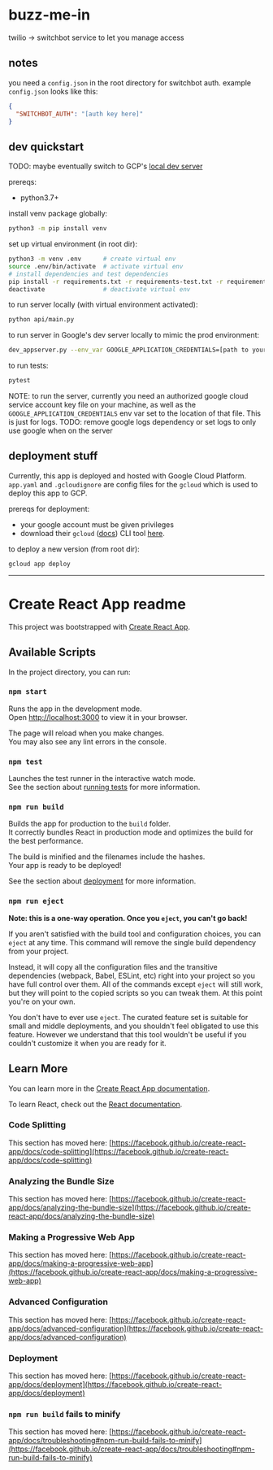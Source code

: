 # buzz-me-in

twilio -> switchbot service to let you manage access

## notes

you need a `config.json` in the root directory for switchbot auth. example
`config.json` looks like this:

```json
{
  "SWITCHBOT_AUTH": "[auth key here]"
}
```

## dev quickstart

TODO: maybe eventually switch to GCP's
[local dev server](https://cloud.google.com/appengine/docs/standard/python3/testing-and-deploying-your-app#local-dev-server)

prereqs:

- python3.7+

install venv package globally:

```bash
python3 -m pip install venv
```

set up virtual environment (in root dir):

```bash
python3 -m venv .env      # create virtual env
source .env/bin/activate  # activate virtual env
# install dependencies and test dependencies
pip install -r requirements.txt -r requirements-test.txt -r requirements-dev.txt
deactivate                # deactivate virtual env
```

to run server locally (with virtual environment activated):

```bash
python api/main.py
```

to run server in Google's dev server locally to mimic the prod environment:

```bash
dev_appserver.py --env_var GOOGLE_APPLICATION_CREDENTIALS=[path to your credentials] .
```

to run tests:

```bash
pytest
```

NOTE: to run the server, currently you need an authorized google cloud service
account key file on your machine, as well as the
`GOOGLE_APPLICATION_CREDENTIALS` env var set to the location of that file. This
is just for logs. TODO: remove google logs dependency or set logs to only use
google when on the server

## deployment stuff

Currently, this app is deployed and hosted with Google Cloud Platform.
`app.yaml` and `.gcloudignore` are config files for the `gcloud` which is used
to deploy this app to GCP.

prereqs for deployment:

- your google account must be given privileges
- download their `gcloud` \([docs](https://cloud.google.com/sdk/gcloud)\) CLI
  tool [here](https://cloud.google.com/sdk/docs/quickstart).

to deploy a new version (from root dir):

```bash
gcloud app deploy
```

---

# Create React App readme

This project was bootstrapped with
[Create React App](https://github.com/facebook/create-react-app).

## Available Scripts

In the project directory, you can run:

### `npm start`

Runs the app in the development mode.\
Open [http://localhost:3000](http://localhost:3000) to view it in your browser.

The page will reload when you make changes.\
You may also see any lint errors in the console.

### `npm test`

Launches the test runner in the interactive watch mode.\
See the section about [running tests](https://facebook.github.io/create-react-app/docs/running-tests)
for more information.

### `npm run build`

Builds the app for production to the `build` folder.\
It correctly bundles React in production mode and optimizes the build for the best
performance.

The build is minified and the filenames include the hashes.\
Your app is ready to be deployed!

See the section about
[deployment](https://facebook.github.io/create-react-app/docs/deployment) for
more information.

### `npm run eject`

**Note: this is a one-way operation. Once you `eject`, you can't go back!**

If you aren't satisfied with the build tool and configuration choices, you can
`eject` at any time. This command will remove the single build dependency from
your project.

Instead, it will copy all the configuration files and the transitive
dependencies (webpack, Babel, ESLint, etc) right into your project so you have
full control over them. All of the commands except `eject` will still work, but
they will point to the copied scripts so you can tweak them. At this point
you're on your own.

You don't have to ever use `eject`. The curated feature set is suitable for
small and middle deployments, and you shouldn't feel obligated to use this
feature. However we understand that this tool wouldn't be useful if you couldn't
customize it when you are ready for it.

## Learn More

You can learn more in the
[Create React App documentation](https://facebook.github.io/create-react-app/docs/getting-started).

To learn React, check out the [React documentation](https://reactjs.org/).

### Code Splitting

This section has moved here:
[https://facebook.github.io/create-react-app/docs/code-splitting](https://facebook.github.io/create-react-app/docs/code-splitting)

### Analyzing the Bundle Size

This section has moved here:
[https://facebook.github.io/create-react-app/docs/analyzing-the-bundle-size](https://facebook.github.io/create-react-app/docs/analyzing-the-bundle-size)

### Making a Progressive Web App

This section has moved here:
[https://facebook.github.io/create-react-app/docs/making-a-progressive-web-app](https://facebook.github.io/create-react-app/docs/making-a-progressive-web-app)

### Advanced Configuration

This section has moved here:
[https://facebook.github.io/create-react-app/docs/advanced-configuration](https://facebook.github.io/create-react-app/docs/advanced-configuration)

### Deployment

This section has moved here:
[https://facebook.github.io/create-react-app/docs/deployment](https://facebook.github.io/create-react-app/docs/deployment)

### `npm run build` fails to minify

This section has moved here:
[https://facebook.github.io/create-react-app/docs/troubleshooting#npm-run-build-fails-to-minify](https://facebook.github.io/create-react-app/docs/troubleshooting#npm-run-build-fails-to-minify)
